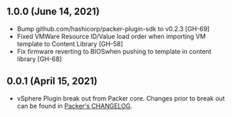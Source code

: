 ## 1.0.0 (June 14, 2021)

* Bump github.com/hashicorp/packer-plugin-sdk to v0.2.3 [GH-69]
* Fixed VMWare Resource ID/Value load order when importing VM template to Content Library [GH-58]
* Fix firmware reverting to BIOSwhen pushing to template in content library [GH-68]

## 0.0.1 (April 15, 2021)

* vSphere Plugin break out from Packer core. Changes prior to break out can be found in [Packer's CHANGELOG](https://github.com/hashicorp/packer/blob/master/CHANGELOG.md).
